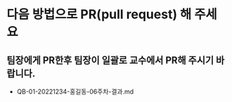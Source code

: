 # 다음 방법으로 PR(pull request) 해 주세요

## 팀장에게 PR한후 팀장이 일괄로 교수에서 PR해 주시기 바랍니다. 

- QB-01-20221234-홍길동-06주차-결과.md
